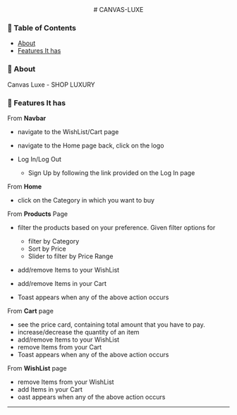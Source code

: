 <div align="center">
# CANVAS-LUXE
</div>

### 📕 Table of Contents
- [About](#-about)
- [Features It has](#-features-it-has)

### 📖 About
Canvas Luxe - SHOP LUXURY 

### 🚀 Features It has


From **Navbar**

- navigate to the WishList/Cart page
- navigate to the Home page back, click on the  logo
- Log In/Log Out

  - Sign Up by following the link provided on the Log In page



From **Home**

- click on the Category in which you want to buy

From **Products** Page

- filter the products based on your preference. Given filter options for

  - filter by Category
  - Sort by Price
  - Slider to filter by Price Range

- add/remove Items to your WishList
- add/remove Items in your Cart
- Toast appears when any of the above action occurs

From **Cart** page

- see the price card, containing total amount that you have to pay.
- increase/decrease the quantity of an item
- add/remove Items to  your WishList
- remove Items from your Cart
- Toast appears when any of the above action occurs 

From **WishList** page

- remove Items from your WishList 
- add Items in your Cart
- oast appears when any of the above action occurs 



---
